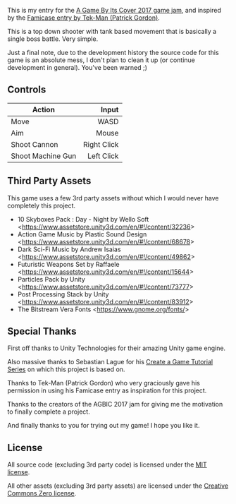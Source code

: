 This is my entry for the [A Game By Its Cover 2017 game jam](https://itch.io/jam/a-game-by-its-cover-2017),
and inspired by the [Famicase entry by Tek-Man (Patrick Gordon)](http://famicase.com/17/softs/052.html).

This is a top down shooter with tank based movement that is basically a single
boss battle. Very simple.

Just a final note, due to the development history the source code for this game
is an absolute mess, I don't plan to clean it up (or continue development in
general). You've been warned ;)

Controls
--------

| Action              | Input           |
| ------------------- | ---------------:|
| Move                | WASD            |
| Aim                 | Mouse           |
| Shoot Cannon        | Right Click     |
| Shoot Machine Gun   | Left Click      |

Third Party Assets
------------------

This game uses a few 3rd party assets without which I would never have
completely this project.

- 10 Skyboxes Pack : Day - Night by Wello Soft
  <<https://www.assetstore.unity3d.com/en/#!/content/32236>>
- Action Game Music by Plastic Sound Design
  <<https://www.assetstore.unity3d.com/en/#!/content/68678>>
- Dark Sci-Fi Music by Andrew Isaias
  <<https://www.assetstore.unity3d.com/en/#!/content/49862>>
- Futuristic Weapons Set by Raffaele
  <<https://www.assetstore.unity3d.com/en/#!/content/15644>>
- Particles Pack by Unity
  <<https://www.assetstore.unity3d.com/en/#!/content/73777>>
- Post Processing Stack by Unity
  <<https://www.assetstore.unity3d.com/en/#!/content/83912>>
- The Bitstream Vera Fonts
  <<https://www.gnome.org/fonts/>>

Special Thanks
--------------

First off thanks to Unity Technologies for their amazing Unity game engine.

Also massive thanks to Sebastian Lague for his [Create a Game Tutorial
Series](https://www.youtube.com/watch?v=jdv8erC7ML8) on which this project is
based on.

Thanks to Tek-Man (Patrick Gordon) who very graciously gave his permission in
using his Famicase entry as inspiration for this project.

Thanks to the creators of the AGBIC 2017 jam for giving me the motivation to
finally complete a project.

And finally thanks to you for trying out my game! I hope you like it.

License
-------

All source code (excluding 3rd party code) is licensed under the
[MIT license](LICENSE-mit.txt).

All other assets (excluding 3rd party assets) are licensed under the
[Creative Commons Zero license](LICENSE-cc0.txt).

